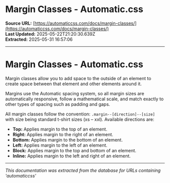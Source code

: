 # Margin Classes - Automatic.css

**Source URL:** [https://automaticcss.com/docs/margin-classes/](https://automaticcss.com/docs/margin-classes/)  
**Last Updated:** 2025-05-22T21:20:30.639Z  
**Extracted:** 2025-05-31 16:57:06

---

# Margin Classes - Automatic.css

Margin classes allow you to add space to the outside of an element to create space between that element and other elements around it.

Margins use the Automatic spacing system, so all margin sizes are automatically responsive, follow a mathematical scale, and match exactly to other types of spacing such as padding and gaps.

All margin classes follow the convention: `.margin--[direction]--[size]` with size being standard t-shirt sizes (xs – xxl). Available directions are:

*   **Top:** Applies margin to the top of an element.
*   **Right:** Applies margin to the right of an element.
*   **Bottom:** Applies margin to the bottom of an element.
*   **Left:** Applies margin to the left of an element.
*   **Block:** Applies margin to the top and bottom of an element.
*   **Inline:** Applies margin to the left and right of an element.

---

*This documentation was extracted from the database for URLs containing 'automaticcss'*
